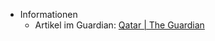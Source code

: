 - Informationen
	- Artikel im Guardian: [Qatar | The Guardian](https://www.theguardian.com/world/qatar "Qatar | The Guardian")